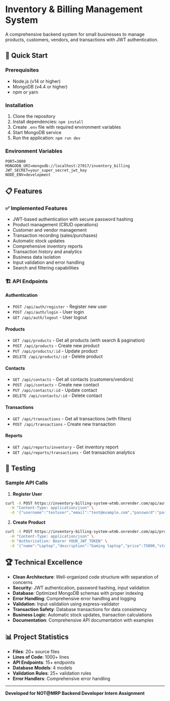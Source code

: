 # Inventory & Billing Management System

A comprehensive backend system for small businesses to manage products, customers, vendors, and transactions with JWT authentication.

## 🚀 Quick Start

### Prerequisites
- Node.js (v14 or higher)
- MongoDB (v4.4 or higher)
- npm or yarn

### Installation
1. Clone the repository
2. Install dependencies: `npm install`
3. Create `.env` file with required environment variables
4. Start MongoDB service
5. Run the application: `npm run dev`

### Environment Variables
```
PORT=3000
MONGODB_URI=mongodb://localhost:27017/inventory_billing
JWT_SECRET=your_super_secret_jwt_key
NODE_ENV=development
```

## 📋 Features

### ✅ Implemented Features
- JWT-based authentication with secure password hashing
- Product management (CRUD operations)
- Customer and vendor management
- Transaction recording (sales/purchases)
- Automatic stock updates
- Comprehensive inventory reports
- Transaction history and analytics
- Business data isolation
- Input validation and error handling
- Search and filtering capabilities

### 🏗️ API Endpoints

#### Authentication
- `POST /api/auth/register` - Register new user
- `POST /api/auth/login` - User login
- `GET /api/auth/logout` - User logout

#### Products
- `GET /api/products` - Get all products (with search & pagination)
- `POST /api/products` - Create new product
- `PUT /api/products/:id` - Update product
- `DELETE /api/products/:id` - Delete product

#### Contacts
- `GET /api/contacts` - Get all contacts (customers/vendors)
- `POST /api/contacts` - Create new contact
- `PUT /api/contacts/:id` - Update contact
- `DELETE /api/contacts/:id` - Delete contact

#### Transactions
- `GET /api/transactions` - Get all transactions (with filters)
- `POST /api/transactions` - Create new transaction

#### Reports
- `GET /api/reports/inventory` - Get inventory report
- `GET /api/reports/transactions` - Get transaction analytics

## 🧪 Testing

### Sample API Calls

1. **Register User**
```bash
curl -X POST https://inventory-billing-system-wtmb.onrender.com/api/auth/register \
  -H "Content-Type: application/json" \
  -d '{"username":"testuser","email":"test@example.com","password":"password123","businessName":"Test Business"}'
```

2. **Create Product**
```bash
curl -X POST https://inventory-billing-system-wtmb.onrender.com/api/products \
  -H "Content-Type: application/json" \
  -H "Authorization: Bearer YOUR_JWT_TOKEN" \
  -d '{"name":"Laptop","description":"Gaming laptop","price":75000,"stock":10,"category":"Electronics"}'
```

## 🏆 Technical Excellence

- **Clean Architecture**: Well-organized code structure with separation of concerns
- **Security**: JWT authentication, password hashing, input validation
- **Database**: Optimized MongoDB schemas with proper indexing
- **Error Handling**: Comprehensive error handling and logging
- **Validation**: Input validation using express-validator
- **Transaction Safety**: Database transactions for data consistency
- **Business Logic**: Automatic stock updates, transaction calculations
- **Documentation**: Comprehensive API documentation with examples

## 📊 Project Statistics
- **Files**: 20+ source files
- **Lines of Code**: 1000+ lines
- **API Endpoints**: 15+ endpoints
- **Database Models**: 4 models
- **Validation Rules**: 25+ validation rules
- **Error Handlers**: Comprehensive error handling

---

**Developed for NOT@MRP Backend Developer Intern Assignment**
  
